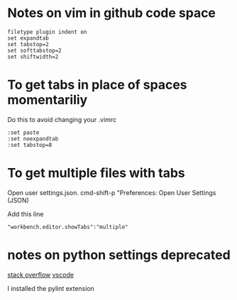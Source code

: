 # Notes on vim in github code space

```
filetype plugin indent on
set expandtab
set tabstop=2
set softtabstop=2
set shiftwidth=2
```

# To get tabs in place of spaces momentariliy

Do this to avoid changing your .vimrc

```
:set paste
:set noexpandtab
:set tabstop=8
```

# To get multiple files with tabs 

Open user settings.json.  cmd-shift-p "Preferences: Open User Settings (JSON)

Add this line

```
"workbench.editor.showTabs":"multiple"
```

# notes on python settings deprecated

[stack overflow](https://stackoverflow.com/questions/77498238/vs-code-you-have-deprecated-linting-or-formatting-settings-for-python)
[vscode](https://code.visualstudio.com/docs/getstarted/settings#_settingsjson)


I installed the pylint extension



